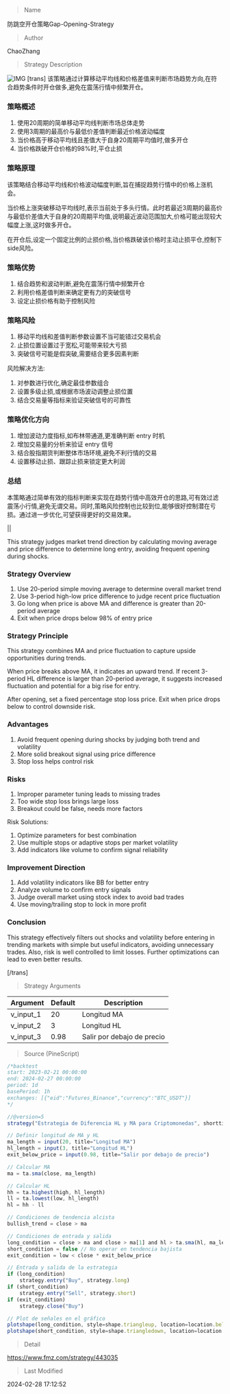 
> Name

防跳空开仓策略Gap-Opening-Strategy

> Author

ChaoZhang

> Strategy Description

![IMG](https://www.fmz.com/upload/asset/1a9be1b313d3475bec3.png)
[trans]
该策略通过计算移动平均线和价格差值来判断市场趋势方向,在符合趋势条件时开仓做多,避免在震荡行情中频繁开仓。

### 策略概述

1. 使用20周期的简单移动平均线判断市场总体走势
2. 使用3周期的最高价与最低价差值判断最近价格波动幅度
3. 当价格高于移动平均线且差值大于自身20周期平均值时,做多开仓
4. 当价格跌破开仓价格的98%时,平仓止损

### 策略原理

该策略结合移动平均线和价格波动幅度判断,旨在捕捉趋势行情中的价格上涨机会。

当价格上涨突破移动平均线时,表示当前处于多头行情。此时若最近3周期的最高价与最低价差值大于自身的20周期平均值,说明最近波动范围加大,价格可能出现较大幅度上涨,这时做多开仓。

在开仓后,设定一个固定比例的止损价格,当价格跌破该价格时主动止损平仓,控制下side风险。

### 策略优势

1. 结合趋势和波动判断,避免在震荡行情中频繁开仓
2. 利用价格差值判断来确定更有力的突破信号 
3. 设定止损价格有助于控制风险

### 策略风险

1. 移动平均线和差值判断参数设置不当可能错过交易机会
2. 止损位置设置过于宽松,可能带来较大亏损
3. 突破信号可能是假突破,需要结合更多因素判断

风险解决方法:

1. 对参数进行优化,确定最佳参数组合
2. 设置多级止损,或根据市场波动调整止损位置
3. 结合交易量等指标来验证突破信号的可靠性

### 策略优化方向  

1. 增加波动力度指标,如布林带通道,更准确判断 entry 时机
2. 增加交易量的分析来验证 entry 信号
3. 结合股指期货判断整体市场环境,避免不利行情的交易
4. 设置移动止损、跟踪止损来锁定更大利润

### 总结

本策略通过简单有效的指标判断来实现在趋势行情中高效开仓的思路,可有效过滤震荡小行情,避免无谓交易。同时,策略风险控制也比较到位,能够很好控制潜在亏损。通过进一步优化,可望获得更好的交易效果。

||

This strategy judges market trend direction by calculating moving average and price difference to determine long entry, avoiding frequent opening during shocks.

### Strategy Overview  

1. Use 20-period simple moving average to determine overall market trend  
2. Use 3-period high-low price difference to judge recent price fluctuation  
3. Go long when price is above MA and difference is greater than 20-period average  
4. Exit when price drops below 98% of entry price  

### Strategy Principle  

This strategy combines MA and price fluctuation to capture upside opportunities during trends.  

When price breaks above MA, it indicates an upward trend. If recent 3-period HL difference is larger than 20-period average, it suggests increased fluctuation and potential for a big rise for entry.  

After opening, set a fixed percentage stop loss price. Exit when price drops below to control downside risk.

### Advantages  

1. Avoid frequent opening during shocks by judging both trend and volatility
2. More solid breakout signal using price difference 
3. Stop loss helps control risk  

### Risks  

1. Improper parameter tuning leads to missing trades  
2. Too wide stop loss brings large loss  
3. Breakout could be false, needs more factors  

Risk Solutions:  

1. Optimize parameters for best combination  
2. Use multiple stops or adaptive stops per market volatility   
3. Add indicators like volume to confirm signal reliability  

### Improvement Direction   

1. Add volatility indicators like BB for better entry  
2. Analyze volume to confirm entry signals  
3. Judge overall market using stock index to avoid bad trades   
4. Use moving/trailing stop to lock in more profit  

### Conclusion  

This strategy effectively filters out shocks and volatility before entering in trending markets with simple but useful indicators, avoiding unnecessary trades. Also, risk is well controlled to limit losses. Further optimizations can lead to even better results.

[/trans]

> Strategy Arguments



|Argument|Default|Description|
|----|----|----|
|v_input_1|20|Longitud MA|
|v_input_2|3|Longitud HL|
|v_input_3|0.98|Salir por debajo de precio|


> Source (PineScript)

``` javascript
/*backtest
start: 2023-02-21 00:00:00
end: 2024-02-27 00:00:00
period: 1d
basePeriod: 1h
exchanges: [{"eid":"Futures_Binance","currency":"BTC_USDT"}]
*/

//@version=5
strategy("Estrategia de Diferencia HL y MA para Criptomonedas", shorttitle="HL MA Crypto Strategy-Ortiz", overlay=true)

// Definir longitud de MA y HL
ma_length = input(20, title="Longitud MA")
hl_length = input(3, title="Longitud HL")
exit_below_price = input(0.98, title="Salir por debajo de precio")

// Calcular MA
ma = ta.sma(close, ma_length)

// Calcular HL
hh = ta.highest(high, hl_length)
ll = ta.lowest(low, hl_length)
hl = hh - ll

// Condiciones de tendencia alcista
bullish_trend = close > ma

// Condiciones de entrada y salida
long_condition = close > ma and close > ma[1] and hl > ta.sma(hl, ma_length)
short_condition = false // No operar en tendencia bajista
exit_condition = low < close * exit_below_price

// Entrada y salida de la estrategia
if (long_condition)
    strategy.entry("Buy", strategy.long)
if (short_condition)
    strategy.entry("Sell", strategy.short)
if (exit_condition)
    strategy.close("Buy")

// Plot de señales en el gráfico
plotshape(long_condition, style=shape.triangleup, location=location.belowbar, color=color.green, size=size.small, title="Buy Signal")
plotshape(short_condition, style=shape.triangledown, location=location.abovebar, color=color.red, size=size.small, title="Sell Signal")

```

> Detail

https://www.fmz.com/strategy/443035

> Last Modified

2024-02-28 17:12:52
